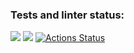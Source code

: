 ### Tests and linter status:
<a href="https://codeclimate.com/github/AleksKutsenko/difcalculator/maintainability"><img src="https://api.codeclimate.com/v1/badges/d7a3e51c367e051dbc4a/maintainability" /></a>
<a href="https://codeclimate.com/github/AleksKutsenko/difcalculator/test_coverage"><img src="https://api.codeclimate.com/v1/badges/d7a3e51c367e051dbc4a/test_coverage" /></a>
[![Actions Status](https://github.com/AleksKutsenko/difcalculator/workflows/action_tests/badge.svg)](https://github.com/AleksKutsenko/difcalculator/actions/workflows/action_tests.yml)
